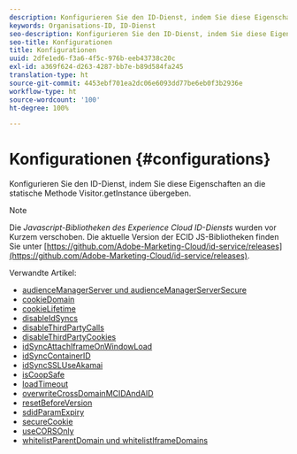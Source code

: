 ```yaml
---
description: Konfigurieren Sie den ID-Dienst, indem Sie diese Eigenschaften an die statische Methode Visitor.getInstance übergeben.
keywords: Organisations-ID, ID-Dienst
seo-description: Konfigurieren Sie den ID-Dienst, indem Sie diese Eigenschaften an die statische Methode Visitor.getInstance übergeben.
seo-title: Konfigurationen
title: Konfigurationen
uuid: 2dfe1ed6-f3a6-4f5c-976b-eeb43738c20c
exl-id: a369f624-d263-4287-bb7e-b89d584fa245
translation-type: ht
source-git-commit: 4453ebf701ea2dc06e6093dd77be6eb0f3b2936e
workflow-type: ht
source-wordcount: '100'
ht-degree: 100%

---
```


# Konfigurationen {#configurations}

Konfigurieren Sie den ID-Dienst, indem Sie diese Eigenschaften an die statische Methode Visitor.getInstance übergeben.

>[!NOTE]
>
>Die *Javascript-Bibliotheken des Experience Cloud ID-Diensts* wurden vor Kurzem verschoben. Die aktuelle Version der ECID JS-Bibliotheken finden Sie unter [https://github.com/Adobe-Marketing-Cloud/id-service/releases](https://github.com/Adobe-Marketing-Cloud/id-service/releases).

Verwandte Artikel:

+ [audienceManagerServer und audienceManagerServerSecure](subdomain-config.md)
+ [cookieDomain](cookiedomain.md)
+ [cookieLifetime](cookielifetime.md)
+ [disableIdSyncs](disableidsync.md)
+ [disableThirdPartyCalls](disablethirdpartycalls.md)
+ [disableThirdPartyCookies](disable-cookies.md)
+ [idSyncAttachIframeOnWindowLoad](idsyncattachiframeonwindowload.md)
+ [idSyncContainerID](idsyncontainerid.md)
+ [idSyncSSLUseAkamai](idsyncssluseakamai.md)
+ [isCoopSafe](coopsafe.md)
+ [loadTimeout](loadtimeout.md)
+ [overwriteCrossDomainMCIDAndAID](overwrite-visitor-id.md)
+ [resetBeforeVersion](resetbeforeversion.md)
+ [sdidParamExpiry](sdidparamexpiry.md)
+ [secureCookie](securecookie.md)
+ [useCORSOnly](use-cors-only.md)
+ [whitelistParentDomain und whitelistIframeDomains](whitelistdomain.md)
